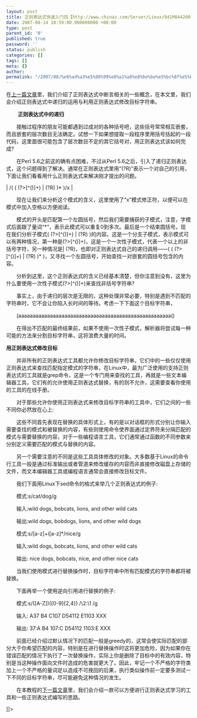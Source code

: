 ```yaml
---
layout: post
title: 正则表达式快速入门四【http://www.chinaz.com/Server/Linux/041M0442007.html】
date: 2007-08-14 10:59:00.000000000 +08:00
type: post
parent_id: '0'
published: true
password: ''
status: publish
categories: []
tags: []
meta: {}
author: 
permalink: "/2007/08/%e6%ad%a3%e5%88%99%e8%a1%a8%e8%be%be%e5%bc%8f%e5%bf%ab%e9%80%9f%e5%85%a5%e9%97%a8%e5%9b%9b%e3%80%90httpwww-chinaz-comserverlinux041m0442007-html%e3%80%91.html"
---
```

在[上一篇文章](http://biz.chinabyte.com/cbfwq/4/2219504.shtml)里，我们介绍了正则表达式中断言相关的一些概念，在本文里，我们会介绍正则表达式中递归的运用与利用正则表达式修改目标字符串。

　　 **正则表达式中的递归**

　　接触过程序的朋友可能都遇到过成对的各种括号吧，这些括号常常相互嵌套，而且嵌套的层次数目无法确定。试想一下如果想提取一段程序里用括号括起的一段代码，这里面很可能包含了层次数目不定的其它括号对，用正则表达式该如何完成?

　　在Perl 5.6之前这的确有点困难，不过从Perl 5.6之后，引入了递归正则表达式，这个问题得到了解决。通常在正则表达式里用“(?R)”表示一个对自己的引用，下面让我们看看用什么正则表达式来解决刚才提出的问题。

| /\( ( (?\>[^()]+) | (?R) )\* \)/x |

　　现在让我们来分析这个模式的含义，这里使用了“x”模式修正符，以便可以在模式中加入空格以方便阅读。

　　模式的开头是匹配第一个左圆括号，然后我们需要捕获的子模式，注意，字模式后面跟了量词“\*”，表示此模式可以重复0到多次。最后是一个结束圆括号。现在我们分析子模式( (?\>[^()]+) | (?R) )的内容。这是一个分支子模式，表示模式可以有两种情况，第一种是(?\>[^()]+)，这是一个一次性子模式，代表一个以上的非括号字符，另一种情况是| (?R)，也即对正则表达式自己的递归调用——\( ( (?\>[^()]+) | (?R) )\* \)，又寻找一个左圆括号，开始查找一对嵌套的圆括号包含的内容。

　　分析到这里，这个正则表达式的含义已经基本清楚，但你注意到没有，这里为什么要使用一次性子模式(?\>[^()]+)来查找非括号字符串?

　　事实上，由于递归的层次是无限的，这种处理非常必要，特别是遇到不匹配的字符串时，它不会让你陷入长时间的等待。考虑一下下面这个目标字符串，

　　(aaaaaaaaaaaaaaaaaaaaaaaaaaaaaaaaaaaaaaaaaaaaaaaaaaaaa()

　　在得出不匹配的最终结果前，如果不使用一次性子模式，解析器将尝试每一种可能的方法来分割目标字符串，这将浪费大量的时间。

**用正则表达式修改目标**

　　并非所有的正则表达式工具都允许你修改目标字符串，它们中的一些仅仅使用正则表达式来查找匹配指定模式的字符串，在Linux中，最为广泛使用的支持正则表达式的工具就是grep命令，这是一个专门用来查找的工具，再就是一些文本编辑器工具，它们有的允许使用正则表达式替换，有的则不允许，这需要查看你使用的工具的在线手册。

　　对于那些允许你使用正则表达式来修改目标字符串的工具中，它们之间的一些不同你必然放在心上:

　　这些不同首先表现在替换的具体形式上，有的是以对话框的形式分别让你输入需要查找的模式和被替换的内容，有些则使用命令使界面通过定界符来分隔匹配的模式与需要替换的内容，对于一些编程语言工具，它们通常通过函数的不同参数来分别定义需要匹配的模式与替换的内容。

　　另一个需要注意的不同是这些工具具体修改的对象。大多数基于Linux的命令行工具一般是通过标准输出或者管道来修改缓存的内容而非直接修改磁盘上存储的文件，而文本编辑器工具或编程语言通常会直接修改目标文件。

　　我们下面用Linux下sed命令的格式来举几个正则表达式的例子:

　　模式:s/cat/dog/g

　　输入:wild dogs, bobcats, lions, and other wild cats

　　输出:wild dogs, bobdogs, lions, and other wild dogs

　　模式:s/[a-z]+i[a-z]\*/nice/g

　　输入:wild dogs, bobcats, lions, and other wild cats

　　输出: nice dogs, bobcats, nice, and other nice cats

　　当我们使用模式进行替换操作时，目标字符串中所有匹配模式的字符串都将被替换。

　　下面再举一个使用逆向引用进行替换的例子:

　　模式:s/([A-Z])([0-9]{2,4}) /\2:\1 /g

　　输入: A37 B4 C107 D54112 E1103 XXX

　　输出: 37:A B4 107:C D54112 1103:E XXX

　　前面已经介绍过默认情况下的匹配一般是greedy的，这常会使实际匹配的部分大于你希望匹配的内容，特别是在进行替换操作时这将更加危险，因为如果你在错误匹配的情况下执行了一次替换操作，实际上你是删除了目标中的有效内容，特别是当这种操作面向文件时造成的危害就更大了。因此，牢记一个不严格的字符类加上一个不严格的量词足以造成不可挽回的后果，执行类似操作前一定要多测试一下不同的目标字符串，尽可能避免这种情况的发生。

　　在本教程的[下一篇文章](http://biz.chinabyte.com/cbfwq/326/2226826.shtml)里，我们会介绍一款可以方便进行正则表达式学习的工具和一些正则表达式编写的思路。

]]\>

